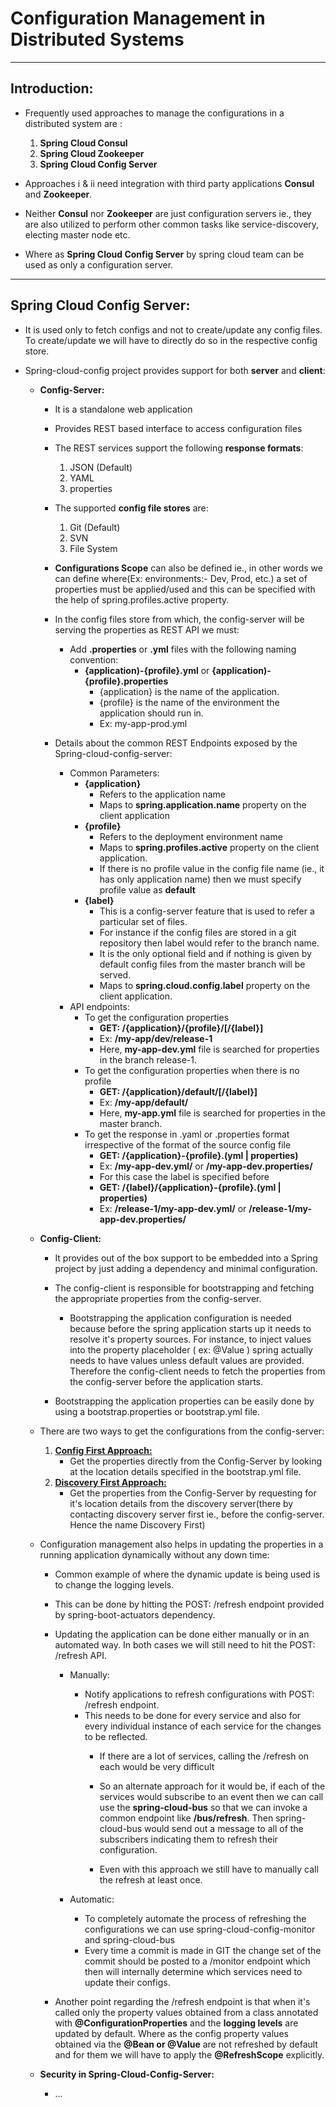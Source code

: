 # Configuration Management in Distributed Systems

---
## Introduction:
- Frequently used approaches to manage the configurations in a distributed system are :
	1. **Spring Cloud Consul**
	2. **Spring Cloud Zookeeper**
	3. **Spring Cloud Config Server**

- Approaches i & ii need integration with third party applications **Consul** and **Zookeeper**.

- Neither **Consul** nor **Zookeeper** are just configuration servers ie., they are also
  utilized to perform other common tasks like service-discovery, electing master node etc.
  
- Where as **Spring Cloud Config Server** by spring cloud team can be used as only a configuration server.


---
## Spring Cloud Config Server:

- It is used only to fetch configs and not to create/update any config files. To create/update we will have to directly do so in the respective config store.

- Spring-cloud-config project provides support for both **server** and **client**:
	- **Config-Server:**
		- It is a standalone web application
		- Provides REST based interface to access configuration files
		- The REST services support the following **response formats**:
			1. JSON (Default)
			2. YAML
			3. properties
		- The supported **config file stores** are:
			1. Git (Default)
			2. SVN
			3. File System
		- **Configurations Scope** can also be defined ie., in other words we can define where(Ex: environments:- Dev, Prod, etc.) a set of properties must be applied/used and this can be specified with the help of spring.profiles.active property.
				
		- In the config files store from which, the config-server will be serving the properties as REST API we must:
			- Add **.properties** or **.yml** files with the following naming convention:
				- **{application)-{profile}.yml** or **{application)-{profile}.properties**
					- {application} is the name of the application.
					- {profile} is the name of the environment the application should run in.
					- Ex: my-app-prod.yml
					
		- Details about the common REST Endpoints exposed by the Spring-cloud-config-server:
			- Common Parameters:
				- **{application}**
					- Refers to the application name
					- Maps to **spring.application.name** property on the client application
				- **{profile}**
					- Refers to the deployment environment name
					- Maps to **spring.profiles.active** property on the client application.
					- If there is no profile value in the config file name (ie., it has only application name) then we must specify profile value as **default**
				- **{label}**
					- This is a config-server feature that is used to refer a particular set of files.
					- For instance if the config files are stored in a git repository then label would refer to the branch name.
					- It is the only optional field and if nothing is given by default config files from the master branch will be served.
					- Maps to **spring.cloud.config.label** property on the client application.
			- API endpoints:
				- To get the configuration properties 
					- **GET: /{application}/{profile}/[/{label}]**
					- Ex: **/my-app/dev/release-1** 
					- Here, **my-app-dev.yml** file is searched for properties in the branch release-1.
				- To get the configuration properties when there is no profile
					- **GET: /{application}/default/[/{label}]**
					- Ex: **/my-app/default/** 
					- Here, **my-app.yml** file is searched for properties in the master branch.
				- To get the response in .yaml or .properties format irrespective of the format of the source config file
					- **GET: /{application}-{profile}.(yml | properties)**
					- Ex: **/my-app-dev.yml/** or **/my-app-dev.properties/** 
					- For this case the label is specified before
					- **GET: /{label}/{application}-{profile}.(yml | properties)**
					- Ex: **/release-1/my-app-dev.yml/** or **/release-1/my-app-dev.properties/** 
				
	- **Config-Client:** 
		- It provides out of the box support to be embedded into a Spring project by just adding a dependency and minimal configuration.
		- The config-client is responsible for bootstrapping and fetching the appropriate properties from the config-server.
			- Bootstrapping the application configuration is needed because before the spring application starts up it needs to resolve it's property sources. For instance, to inject values into the property placeholder ( ex: @Value ) spring actually needs to have values unless default values are provided. Therefore the config-client needs to fetch the properties from the config-server before the application starts.
			
		- Bootstrapping the application properties can be easily done by using a bootstrap.properties or bootstrap.yml file.
		
	- There are two ways to get the configurations from the config-server:
		1. [**Config First Approach:**](https://github.com/sriram-ponangi/Spring-Boot-Microservices-Demo-Projects/tree/master/a.\)%20Configuration%20Management "readme")
			- Get the properties directly from the Config-Server by looking at the location details specified in the bootstrap.yml file.
		2. [**Discovery First Approach:**](https://github.com/sriram-ponangi/Spring-Boot-Microservices-Demo-Projects/tree/master/a.\)%20Configuration%20Management/2.%20Discovery%20First/EurekaServer-ConfigServer "readme")
			- Get the properties from the Config-Server by requesting for it's location details from the discovery server(there by contacting discovery server first ie., before the config-server. Hence the name Discovery First)

	- Configuration management also helps in updating the properties in a running application dynamically without any down time:
		- Common example of where the dynamic update is being used is to change the logging levels.
		- This can be done by hitting the POST: /refresh endpoint provided by spring-boot-actuators dependency.		
		- Updating the application can be done either manually or in an automated way. In both cases we will still need to hit the POST: /refresh API.
			- Manually:
				- Notify applications to refresh configurations with POST: /refresh endpoint.
				- This needs to be done for every service and also for every individual instance of each service for the changes to be reflected.
					- If there are a lot of services, calling the /refresh on each would be very difficult
					- So an alternate approach for it would be, if each of the services would subscribe to an event then we can call use the **spring-cloud-bus** so that we can invoke a common endpoint like **/bus/refresh**. Then spring-cloud-bus would send out a message to all of the subscribers indicating them  to refresh their configuration.
					
					- Even with this approach we still have to manually call the refresh at least once.
					
			- Automatic:
				- To completely automate the process of refreshing the configurations we can use spring-cloud-config-monitor and spring-cloud-bus
				- Every time a commit is made in GIT the change set of the commit should be posted to a /monitor endpoint which then will internally determine which services need to update their configs.
				
		- Another point regarding the /refresh endpoint is that when it's called only the property values obtained from a class annotated with **@ConfigurationProperties** and the **logging levels** are updated by default. Where as the config property values obtained via the **@Bean or @Value** are not refreshed by default and for them we will have to apply the **@RefreshScope** explicitly. 
		
	- **Security in Spring-Cloud-Config-Server:**
		- ...
				
		
